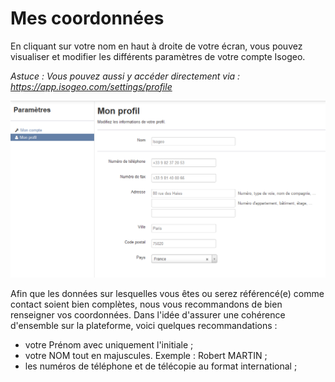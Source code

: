 # Mes coordonnées

En cliquant sur votre nom en haut à droite de votre écran, vous pouvez visualiser et modifier les différents paramètres de votre compte Isogeo.

*Astuce : Vous pouvez aussi y accéder directement via : https://app.isogeo.com/settings/profile*

![Coordonnées utilisateur](../images/user_profile_coordinates.png "Renseigner mes coordonnées")

 Afin que les données sur lesquelles vous êtes ou serez référencé(e) comme contact soient bien complètes, nous vous recommandons de bien renseigner vos coordonnées. Dans l'idée d'assurer une cohérence d'ensemble sur la plateforme, voici quelques recommandations :

 * votre Prénom avec uniquement l'initiale ;
 * votre NOM tout en majuscules. Exemple : Robert MARTIN ;
 * les numéros de téléphone et de télécopie au format international ;
